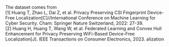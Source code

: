 The dataset comes from <br>
[1] Huang T, Zhao L, Dai Z, et al. Privacy Preserving CSI Fingerprint Device-Free Localization[C]//International Conference on Machine Learning for Cyber Security. Cham: Springer Nature Switzerland, 2022: 27-39.<br>
[2] Huang H, Huang T, Wang W, et al. Federated Learning and Convex Hull Enhancement for Privacy Preserving WiFi-Based Device-Free Localization[J]. IEEE Transactions on Consumer Electronics, 2023.
alization

